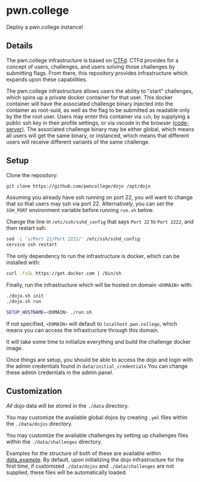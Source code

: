 # pwn.college

Deploy a pwn.college instance!

## Details

The pwn.college infrastructure is based on [CTFd](https://github.com/CTFd/CTFd).
CTFd provides for a concept of users, challenges, and users solving those challenges by submitting flags.
From there, this repository provides infrastructure which expands upon these capabilities.

The pwn.college infrastructure allows users the ability to "start" challenges, which spins up a private docker container for that user.
This docker container will have the associated challenge binary injected into the container as root-suid, as well as the flag to be submitted as readable only by the the root user.
Users may enter this container via `ssh`, by supplying a public ssh key in their profile settings, or via vscode in the browser ([code-server](https://github.com/cdr/code-server)).
The associated challenge binary may be either global, which means all users will get the same binary, or instanced, which means that different users will receive different variants of the same challenge.

## Setup

Clone the repository:
```sh
git clone https://github.com/pwncollege/dojo /opt/dojo
```

Assuming you already have ssh running on port 22, you will want to change that so that users may ssh via port 22.
Alternatively, you can set the `SSH_PORT` environment variable before running `run.sh` below.

Change the line in `/etc/ssh/sshd_config` that says `Port 22` to `Port 2222`, and then restart ssh:
```sh
sed -i 's/Port 22/Port 2222/' /etc/ssh/sshd_config
service ssh restart
```

The only dependency to run the infrastructure is docker, which can be installed with:
```sh
curl -fsSL https://get.docker.com | /bin/sh
```

Finally, run the infrastructure which will be hosted on domain `<DOMAIN>` with:
```sh
./dojo.sh init
./dojo.sh run
```
```sh
SETUP_HOSTNAME=<DOMAIN> ./run.sh
```
If not specified, `<DOMAIN>` will default to `localhost.pwn.college`, which means you can access the infrastructure through this domain.

It will take some time to initialize everything and build the challenge docker image.

Once things are setup, you should be able to access the dojo and login with the admin credentials found in `data/initial_credentials`
You can change these admin credentials in the admin panel.

## Customization

*All* dojo data will be stored in the `./data` directory.

You may customize the available global dojos by creating `.yml` files within the `./data/dojos` directory.

You may customize the available challenges by setting up challenges files within the `./data/challenges` directory.

Examples for the structure of both of these are available within [data_example](./data_example). By default, upon initializing the dojo infrastructure for the first time, if customized `./data/dojos` and `./data/challenges` are not supplied, these files will be automatically loaded.